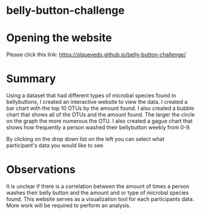 # belly-button-challenge

# Opening the website
Please click this link: https://slquevedo.github.io/belly-button-challenge/ 

# Summary
Using a dataset that had different types of microbal species found in bellybuttons, I created an interactive website to view the data. I created a bar chart with the top 10 OTUs by the amount found. I also created a bubble chart that shows all of the OTUs and the amount found. The larger the circle on the graph the more numerous the OTU. I also created a gague chart that shows how frequently a person washed their bellybutton weekly from 0-9. 

By clicking on the drop down list on the left you can select what participant's data you would like to see. 

# Observations
It is unclear if there is a correlation between the amount of times a person washes their belly button and the amount and or type of microbal species found. This website serves as a visualization tool for each participants data. More work will be required to perform an analysis. 

